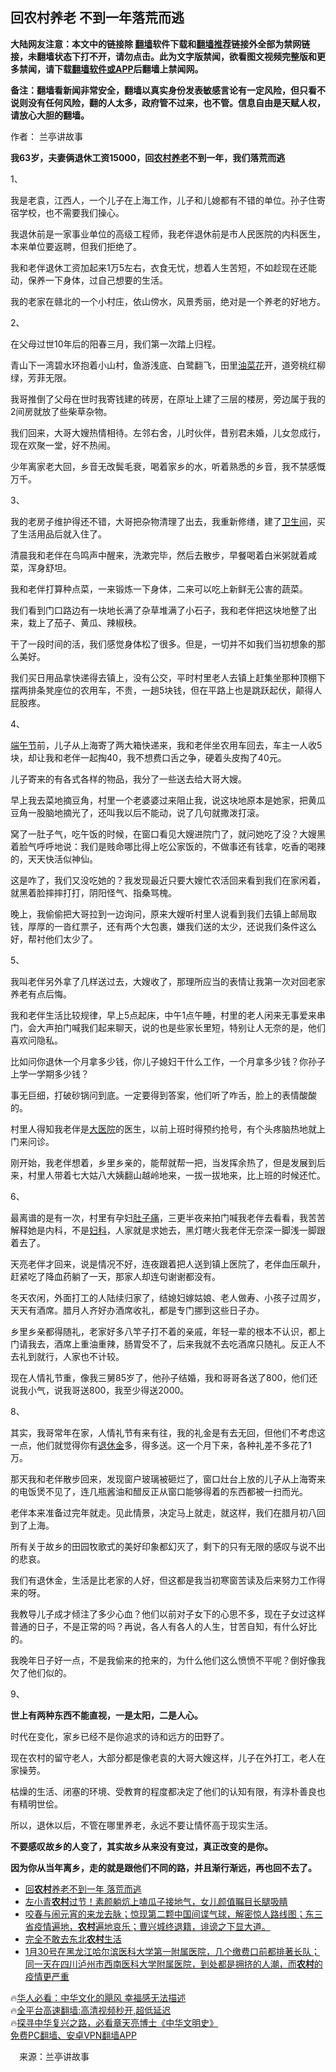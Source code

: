  <!-- 面包屑导航 --> <h2>回农村养老 不到一年落荒而逃</h2> <p class="notice"><b>大陆网友注意：本文中的链接除 <a href="https://github.com/bannedbook/fanqiang" >翻墙</a>软件下载和<a href="https://github.com/killgcd/justmysocks/blob/master/README.md">翻墙推荐</a>链接外全部为禁网链接，未翻墙状态下打不开，请勿点击。此为文字版禁闻，欲看图文视频完整版和更多禁闻，请下载<a href="https://github.com/bannedbook/fanqiang">翻墙软件或APP</a>后翻墙上禁闻网。</p><p>备注：翻墙看新闻非常安全，翻墙以真实身份发表敏感言论有一定风险，但只看不说则没有任何风险，翻的人太多，政府管不过来，也不管。信息自由是天赋人权，请放心大胆的翻墙。</b></p>  <div class="entry"> <p>作者： 兰亭讲故事</p> <p><strong>我</strong><strong>63</strong><strong>岁，夫妻俩退休工资</strong><strong>15000</strong><strong>，回<a href="https://www.bannedbook.org/bnews/tag/%E5%86%9C%E6%9D%91/" class="st_tag internal_tag" rel="tag" title="标签 农村 下的日志">农村</a><a href="https://www.bannedbook.org/bnews/tag/%E5%85%BB%E8%80%81/" class="st_tag internal_tag" rel="tag" title="标签 养老 下的日志">养老</a>不到一年，我们落荒而逃</strong></p> <p>1、</p> <p>我是老袁，江西人，一个儿子在上海工作，儿子和儿媳都有不错的单位。孙子住寄宿学校，也不需要我们操心。</p> <p>我退休前是一家事业单位的高级工程师，我老伴退休前是市人民医院的内科医生，本来单位要返聘，但我们拒绝了。</p> <p>我和老伴退休工资加起来1万5左右，衣食无忧，想着人生苦短，不如趁现在还能动，保养一下身体，过自己想要的生活。</p> <p>我的老家在赣北的一个小村庄，依山傍水，风景秀丽，绝对是一个养老的好地方。</p> <p>2、</p> <p>在父母过世10年后的阳春三月，我们第一次踏上归程。</p> <p>青山下一湾碧水环抱着小山村，鱼游浅底、白鹭翻飞，田里<a href="https://www.bannedbook.org/bnews/tag/%E6%B2%B9%E8%8F%9C%E8%8A%B1/" class="st_tag internal_tag" rel="tag" title="标签 油菜花 下的日志">油菜花</a>开，道旁桃红柳绿，芳菲无限。</p> <p>我哥推倒了父母在世时我寄钱建的砖房，在原址上建了三层的楼房，旁边属于我的2间房就放了些柴草杂物。</p> <p>我们回来，大哥大嫂热情相待。左邻右舍，儿时伙伴，昔别君未婚，儿女忽成行，现在欢聚一堂，好不热闹。</p> <p>少年离家老大回，乡音无改鬓毛衰，喝着家乡的水，听着熟悉的乡音，我不禁感慨万千。</p> <p>3、</p>  <p>我的老房子维护得还不错，大哥把杂物清理了出去，我重新修缮，建了<a href="https://www.bannedbook.org/bnews/tag/%E5%8D%AB%E7%94%9F%E9%97%B4/" class="st_tag internal_tag" rel="tag" title="标签 卫生间 下的日志">卫生间</a>，买了生活用品后就入住了。</p> <p>清晨我和老伴在鸟鸣声中醒来，洗漱完毕，然后去散步，早餐喝着白米粥就着咸菜，浑身舒坦。</p> <p>我和老伴打算种点菜，一来锻炼一下身体，二来可以吃上新鲜无公害的蔬菜。</p> <p>我们看到门口路边有一块地长满了杂草堆满了小石子，我和老伴把这块地整了出来，栽上了茄子、黄瓜、辣椒秧。</p> <p>干了一段时间的活，我们感觉身体松了很多。但是，一切并不如我们当初想象的那么美好。</p> <p>我们买日用品拿快递得去镇上，没有公交，平时村里老人去镇上赶集坐那种顶棚下摆两排条凳座位的农用车，不贵，一趟5块钱，但在平路上也是跳跃起伏，颠得人屁股疼。</p> <p>4、</p> <p><a href="https://www.bannedbook.org/bnews/tag/%e7%ab%af%e5%8d%88%e8%8a%82/" class="st_tag internal_tag" rel="tag" title="标签 端午节 下的日志">端午节</a>前，儿子从上海寄了两大箱快递来，我和老伴坐农用车回去，车主一人收5块，却让我和老伴一起掏40，我不想费口舌之争，硬着头皮掏了40元。</p> <p>儿子寄来的有各式各样的物品，我分了一些送去给大哥大嫂。</p> <p>早上我去菜地摘豆角，村里一个老婆婆过来阻止我，说这块地原本是她家，把黄瓜豆角一股脑地摘光了，还叫我以后不能动，说了几句就撒泼打滚。</p> <p>窝了一肚子气，吃午饭的时候，在窗口看见大嫂进院门了，就问她吃了没？大嫂黑着脸气呼呼地说：我们是贱命哪比得上吃公家饭的，不做事还有钱拿，吃香的喝辣的，天天快活似神仙。</p> <p>这是咋了，我们又没吃她的？我发现最近只要大嫂忙农活回来看到我们在家闲着，就黑着脸摔摔打打，阴阳怪气、指桑骂槐。</p> <p>晚上，我偷偷把大哥拉到一边询问，原来大嫂听村里人说看到我们去镇上邮局取钱，厚厚的一沓红票子，还有两个大包裹，嫌我们送的太少，还说我们条件这么好，帮衬他们太少了。</p> <p>5、</p>  <p>我叫老伴另外拿了几样送过去，大嫂收了，那理所应当的表情让我第一次对回老家养老有点后悔。</p> <p>我和老伴生活比较规律，早上5点起床，中午1点午睡，村里的老人闲来无事爱来串门，会大声拍门喊我们起来聊天，说的也是些家长里短，特别让人无奈的是，他们喜欢问隐私。</p> <p>比如问你退休一个月拿多少钱，你儿子媳妇干什么工作，一个月拿多少钱？你孙子上学一学期多少钱？</p> <p>事无巨细，打破砂锅问到底。一定要得到答案，他们听了咋舌，脸上的表情酸酸的。</p> <p>村里人得知我老伴是<a href="https://www.bannedbook.org/bnews/tag/%E5%A4%A7%E5%8C%BB%E9%99%A2/" class="st_tag internal_tag" rel="tag" title="标签 大医院 下的日志">大医院</a>的医生，以前上班时得预约抢号，有个头疼脑热地就上门来问诊。</p> <p>刚开始，我老伴想着，乡里乡亲的，能帮就帮一把，当发挥余热了，但是发展到后来，村里人带着七大姑八大姨翻山越岭地来，一拔一拔地来，比上班的时候还忙。</p> <p>6、</p> <p>最离谱的是有一次，村里有孕妇<a href="https://www.bannedbook.org/bnews/tag/%e8%82%9a%e5%ad%90%e7%97%9b/" class="st_tag internal_tag" rel="tag" title="标签 肚子痛 下的日志">肚子痛</a>，三更半夜来拍门喊我老伴去看看，我苦苦解释她是内科，不是<a href="https://www.bannedbook.org/bnews/tag/%E5%A6%87%E7%A7%91/" class="st_tag internal_tag" rel="tag" title="标签 妇科 下的日志">妇科</a>，人家就是求她去，黑灯瞎火我老伴无奈深一脚浅一脚跟着去了。</p> <p>天亮老伴才回来，说是情况不好，连夜跟着把人送到镇上医院了，老伴血压飙升，赶紧吃了降血药躺了一天，那家人却连句谢谢都没有。</p> <p>冬天农闲，外面打工的人陆续归家了，结媳妇嫁姑娘、老人做寿、小孩子过周岁，天天有酒席。腊月人齐好办酒席收礼，都是专门挪到这些日子办。</p> <p>乡里乡亲都得随礼，老家好多八竿子打不着的亲戚，年轻一辈的根本不认识，都上门请我去，酒席上重油重辣，肠胃受不了，后来我就不去吃酒席只随礼。反正人不去礼到就行，人家也不计较。</p> <p>现在人情礼节重，像我三舅85岁了，他孙子结婚，我和哥哥各送了800，他们还说我小气，说我哥送800，我至少得送2000。</p> <p>8、</p> <p>其实，我哥常年在家，人情礼节有来有往，我的礼金是有去无回，但他们不考虑这一点，他们就觉得你有<a href="https://www.bannedbook.org/bnews/tag/%E9%80%80%E4%BC%91%E9%87%91/" class="st_tag internal_tag" rel="tag" title="标签 退休金 下的日志">退休金</a>多，得多送。这一个月下来，各种礼差不多花了1万。</p>  <p>那天我和老伴散步回来，发现窗户玻璃被砸烂了，窗口灶台上放的儿子从上海寄来的电饭煲不见了，连几瓶酱油和醋反正从窗口能够得着的东西都被一扫而光。</p> <p>老伴本来准备过完年就走。见此情景，决定马上就走，就这样，我们在腊月初八回到了上海。</p> <p>所有关于故乡的田园牧歌式的美好印象都幻灭了，剩下的只有无限的感叹与说不出的悲哀。</p> <p>我们有退休金，生活是比老家的人好，但这都是我当初寒窗苦读及后来努力工作得来的呀。</p> <p>我教导儿子成才倾注了多少心血？他们以前对子女下的心思不多，现在子女过这样普通的日子，不是正常的吗？再说，各人有各人的人生，甘苦自知，有什么好比的。</p> <p>我晚年日子好一点，不是我偷来的抢来的，为什么他们这么愤愤不平呢？倒好像我欠了他们似的。</p> <p>9、</p> <p><strong>世上有两种东西不能直视，一是太阳，二是人心。</strong></p> <p>时代在变化，家乡已经不是你追求的诗和远方的田野了。</p> <p>现在农村的留守老人，大部分都是像老袁的大哥大嫂这样，儿子在外打工，老人在家操劳。</p> <p>枯燥的生活、闭塞的环境、受教育的程度都决定了他们的认知有限，有淳朴善良也有精明世侩。</p> <p>所以，退休以后，不管在哪里养老，永远不要让情怀高于现实生活。</p> <p><strong>不要感叹故乡的人变了，其实故乡从来没有变过，真正改变的是你。</strong></p> <p><strong>因为你从当年离乡，走的就是跟他们不同的路，并且渐行渐远，再也回不去了。</strong></p>  <!--<div id="taboola-mid-1"></div>--><ul class='op-related-articles' title='相关阅读'> <li><a href='https://www.bannedbook.org/bnews/lifebaike/20230216/1849161.html' target='_blank'>回<b>农村</b>养老不到一年 落荒而逃</a></li> <li><a href='https://www.bannedbook.org/bnews/yule/20230207/1845509.html' target='_blank'>左小青<b>农村</b>过节！素颜躺炕上嗑瓜子接地气，女儿颜值瞩目长腿吸睛</a></li> <li><a href='https://www.bannedbook.org/bnews/sohnews/20230204/1844572.html' target='_blank'>咬春与闹元宵的来龙去脉；惊现第二颗中国间谍气球，解密惊人路线图；东三省疫情遍地，<b>农村</b>遍地哀乐；曹兴城终退籍，诽谤之下显大道。</a></li> <li><a href='https://www.bannedbook.org/bnews/ssgc/20230203/1844171.html' target='_blank'>完全不敢去东北<b>农村</b>生活</a></li> <li><a href='https://www.bannedbook.org/bnews/bannedvideo/20230203/1843799.html' target='_blank'>1月30号在黑龙江哈尔滨医科大学第一附属医院，几个缴费口前都排著长队；同一天在四川泸州市西南医科大学附属医院，到处都是拥挤的人潮，而<b>农村</b>的疫情更严重</a></li> </ul> <p class="texttj"> 🔥<a href="https://www.bannedbook.org/bnews/comments/20220220/1694796.html" target="_blank">华人必看：中华文化的飓风 幸福感无法描述</a><br/> 🔥<a href="https://github.com/bannedbook/fanqiang/wiki/V2ray%E6%9C%BA%E5%9C%BA" target="_blank">全平台高速翻墙:高清视频秒开,超低延迟</a><br/> 🔥<a href="https://www.bannedbook.org/bnews/comments/20220808/1768773.html" target="_blank">探寻中华复兴之路，必看章天亮博士《中华文明史》</a><br/> <a href="https://github.com/bannedbook/fanqiang/wiki/%E7%A6%81%E9%97%BB%E7%BD%91%E5%AE%89%E5%8D%93%E7%BF%BB%E5%A2%99%E6%96%B0%E9%97%BBAPP" target="_blank">免费PC翻墙、安卓VPN翻墙APP</a><br/> </p><p class="src-info">　来源：兰亭讲故事 </p><a name='sharetosocial'></a> <div style="margin-bottom:5px;padding-bottom:5px;clear:both"> <div id="archive-pix-1" class="banner-ads"> <!-- AuctionX Display platform tag START --> <div id="27602x728x90x621x_ADSLOT1" clicktrack="%%CLICK_URL_ESC%%"></div>  <!-- AuctionX Display platform tag END --> </div> <div id="archive-pix-2" class="banner-ads"> <!-- AuctionX Display platform tag START --> <div id="27556x300x250x621x_ADSLOT1" clicktrack="%%CLICK_URL_ESC%%" style="margin:0 auto;text-align:center"></div>  <!-- AuctionX Display platform tag END --> </div> </div>  <div id="archive-pix-1" class="banner-ads"> <!-- AuctionX Display platform tag START --> <div id="27603x728x90x621x_ADSLOT1" clicktrack="%%CLICK_URL_ESC%%"></div>  <!-- AuctionX Display platform tag END --> </div> </div><!--END ENTRY--> 